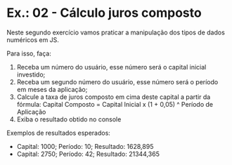 # Ex.: 02 - Cálculo juros composto

Neste segundo exercício vamos praticar a manipulação dos tipos de dados numéricos em JS.

Para isso, faça:

1. Receba um número do usuário, esse número será o capital inicial investido;
2. Receba um segundo número do usuário, esse número será o período em meses da aplicação;
3. Calcule a taxa de juros composto em cima deste capital a partir da fórmula:
   Capital Composto = Capital Inicial x (1 + 0,05) ^ Período de Aplicação
4. Exiba o resultado obtido no console

Exemplos de resultados esperados:

- Capital: 1000; Período: 10;
  Resultado: 1628,895
- Capital: 2750; Período: 42;
  Resultado: 21344,365
